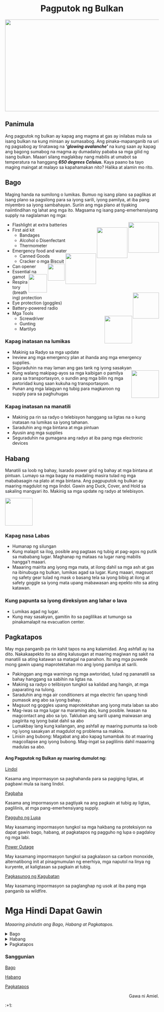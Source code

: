 <center><h1>Pagputok ng Bulkan</h1></center>

<p align="center">
  <img width="600" height="300" src="https://user-images.githubusercontent.com/102717555/190837614-6fac1153-be4d-4c48-afb6-37cc7d46342a.png">
</p>

## Panimula

Ang pagputok ng bulkan ay kapag ang magma at gas ay inilabas mula sa isang bulkan na kung minsan ay sumasabog. Ang pinaka-mapanganib na uri ng pagsabog ay tinatawag na ***'glowing avalanche'*** na kung saan ay kapag ang bagong sumabog na magma ay dumadaloy pababa sa mga gilid ng isang bulkan. Maaari silang maglakbay nang mabilis at umabot sa temperatura na hanggang ***650 degrees Celsius.*** Kaya paano ba tayo maging maingat at malayo sa kapahamakan nito? Halika at alamin mo rito.

## Bago 

Maging handa na sumilong o lumikas. Bumuo ng isang plano sa paglikas at isang plano sa pagsilong para sa iyong sarili, iyong pamilya, at iba pang miyembro sa iyong sambahayan. Suriin ang mga plano at tiyaking naiintindihan ng lahat ang mga ito. Magsama ng isang pang-emerhensiyang supply na naglalaman ng mga:

- Flashlight at extra batteries<img align="right" height="100" src="https://user-images.githubusercontent.com/102717555/190843110-f84f6e95-081f-430c-a04e-d7b0cb6f3159.png">
- First aid kit<img align="right" height="100" src="https://user-images.githubusercontent.com/102717555/190843085-0ef19aab-8b29-46d7-abe8-7e6f99fece78.png">
  - Bandages
  - Alcohol o Disenfectant
  - Thermometer
- Emergency food and water<img align="right" height="100" src="https://user-images.githubusercontent.com/102717555/190843185-7739724d-e52d-439a-91f1-f053d1f239d6.png">
  - Canned Goods
  - Cracker o mga Biscuit<img align="right" height="55" src="https://user-images.githubusercontent.com/102717555/190843509-201702e5-a1e4-450c-b73e-d38cee2bc13b.png">
- Can opener
- Essential na gamot<img align="right" height="60" src="https://user-images.githubusercontent.com/102717555/190843410-b12513b3-6960-4d78-b775-cb34d1757b83.png"><img align="right" height="85" src="https://user-images.githubusercontent.com/102717555/190843262-d86a5975-c898-4de9-94c8-555c29568445.png">
- Respiratory (breathing) protection
- Eye protection (goggles)
- Battery-powered radio
- Mga Tools
  - Screwdriver<img align="right" height="90" src="https://user-images.githubusercontent.com/102717555/190843332-c7701cf9-5d67-4137-8935-d77ef2d857cf.png">
  - Gunting
  - Martilyo

### Kapag inatasan na lumikas

- Makinig sa Radyo sa mga update
- Ireview ang mga emergency plan at ihanda ang mga emergency supplies.
- Siguraduhin na may laman ang gas tank ng iyong sasakyan<img align="right" height="90" src="https://user-images.githubusercontent.com/102717555/190846541-943de181-e22d-438d-ac65-828d532be2ce.png">
- Kung walang makipag-ayos sa mga kaibigan o pamilya para sa transportasyon, o sundin ang mga bilin ng mga awtoridad kung saan kukuha ng transportasyon.
- Punan ang mga lalagyan ng tubig para magkaroon ng supply para sa paghuhugas

### Kapag inatasan na manatili

- Makinig pa rin sa radyo o telebisyon hanggang sa ligtas na o kung inatasan na lumikas sa iyong tahanan.
- Saraduhin ang mga bintana at mga pintuan
- Ayusin ang mga supplies
- Seguraduhin na gumagana ang radyo at iba pang mga electronic devices

## Habang

Manatili sa loob ng bahay, Isarado power grid ng bahay at mga bintana at pintuan. Lumayo sa mga bagay na madaling masira tulad ng mga mababasagin na plato at mga bintana. Ang pagpuputok ng bulkan ay maaring magdulot ng mga lindol. Gawin ang Duck, Cover, and Hold sa sakaling mangyari ito. Makinig sa mga update ng radyo at telebisyon.   

<img align="center" height="90" src="https://user-images.githubusercontent.com/102717555/190853329-f1fe9699-ce53-4eca-bf70-fde039c90196.png">

### Kapag nasa Labas

- Humanap ng silungan
- Kung malapit sa ilog, posible ang pagtaas ng tubig at pag-agos ng putik sa mababang lugar. Maghanap ng mataas na lugar nang mabilis hangga't maaari.
- Maaaring mairita ang iyong mga mata, at ilong dahil sa mga ash at gas na ibinubuga ng bulkan, lumikas agad sa lugar. Kung maaari, magsuot ng safety gear tulad ng mask o basang tela sa iyong bibig at ilong at safety goggle sa iyong mata upang mabawasan ang epekto nito sa ating katawan.

### Kung papunta sa iyong direksiyon ang lahar o lava

- Lumikas agad ng lugar.
- Kung may sasakyan, gamitin ito sa paglilikas at tumungo sa pinakamalapit na evacuation center.

## Pagkatapos

May mga panganib pa rin kahit tapos na ang kalamidad. Ang ashfall ay isa dito. Nakakaapekto ito sa ating kalusugan at maaring magiwan ng sakit na manatili sa ating katawan sa matagal na panahon. Ito ang mga puwede mong gawin upang maprotektahan mo ang iyong pamilya at sarili.
- Pakinggan ang mga warnings ng mga awtoridad, tulad ng pananatili sa bahay hanggang sa sabihin na ligtas na.
- Makinig sa radyo o telibisyon tungkol sa kalidad ang hangin, at mga paparating na tulong.
- Saraduhin ang mga air conditioners at mga electric fan upang hindi pumasok ang abo sa iyong bahay.
- Magsuot ng goggles upang maprotektahan ang iyong mata laban sa abo
- Mag-iwas sa mga lugar na maraming abo, kung posible. Iwasan na magcontact ang abo sa iyo. Takluban ang sarili upang maiwasan ang pagiirita ng iyong balat dahil sa abo
- Lumakbay lang kung kailangan, ang ashfall ay maaring pumunta sa loob ng iyong sasakyan at magdulot ng problema sa makina.
- Linisin ang bubong: Magabat ang abo kapag tumambak ito at maaring magcollapse ang iyong bubong. Mag-ingat sa paglilinis dahil maaaring madulas sa abo.

#### Ang Pagputok ng Bulkan ay maaring dumulot ng:
[Lindol](https://www.cdc.gov/disasters/earthquakes/index.html)

Kasama ang impormasyon sa paghahanda para sa pagiging ligtas, at pagbawi mula sa isang lindol.

[Pagbaha](https://www.cdc.gov/disasters/floods/index.html)

Kasama ang impormasyon sa pagtiyak na ang pagkain at tubig ay ligtas, paglilinis, at mga pang-emerhensiyang supply.

[Pagguho ng Lupa](https://www.cdc.gov/disasters/landslides.html)

May kasamang impormasyon tungkol sa mga hakbang na proteksiyon na dapat gawin bago, habang, at pagkatapos ng pagguho ng lupa o pagdaloy ng mga labi.

[Power Outage](https://www.cdc.gov/disasters/poweroutage/index.html)

May kasamang impormasyon tungkol sa pagkalason sa carbon monoxide, alternatibong init at pinagmumulan ng enerhiya, mga naputol na linya ng kuryente, at kaligtasan sa pagkain at tubig.

[Pagkasunog ng Kagubatan](https://www.cdc.gov/disasters/wildfires/)

May kasamang impormasyon sa paglanghap ng usok at iba pang mga panganib sa wildfire.

# Mga Hindi Dapat Gawin

*Maaaring pindutin ang Bago, Habang at Pagkatapos.*

<details>
<summary>Bago</summary>
<br>
<ul>
  <li> Pananatili sa mabababang lugar</li>
  <li> Pananatili sa mga ilog malapit sa bulkan</li>
  <li> Pagbabalewala sa mga balita at warnings tungkol sa pagputok ng bulkan</li>
</ul>
  
</details>

  <details>
<summary>Habang</summary>
<br>
<ul>
  <li> Pananatili sa mabababang lugar</li>
  <li> Pananatili sa mga ilog malapit sa bulkan</li>
  <li> Pagbabalewala sa mga balita at warnings tungkol sa pagputok ng bulkan</li>
  <li> Pagpapanic sa oras ng kalamidad</li>
  <li> Paglalabas ng gusali kahit wala namang dahilan</li>
  <li> Hindi pagsusuot ng mask o goggles o kahit anong safety gear laban sa abo</li>
</ul>
</details>


  <details>
<summary>Pagkatapos</summary>
<br>
<ul>
  <li> Pananatili sa mabababang lugar</li>
  <li> Pananatili sa mga ilog malapit sa bulkan</li>
  <li> Pagbabalewala sa mga balita at warnings tungkol sa pagputok ng bulkan</li>
  <li> Paglalabas ng gusali kahit wala namang dahilan</li>
  <li> Hindi pagsusuot ng mask o goggles o kahit anong safety gear laban sa abo</li>
</ul>
</details>

<h3>Sanggunian</h3>

[Bago](https://www.cdc.gov/disasters/volcanoes/before.html)

[Habang](https://www.cdc.gov/disasters/volcanoes/during.html)

[Pagkatapos](https://www.cdc.gov/disasters/volcanoes/after.html)

<p style="text-align:right;"> Gawa ni Amiel.</p> :+1:
